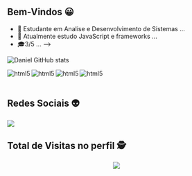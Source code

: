 ## Bem-Vindos 😀


- 🔭 Estudante em Analise e Desenvolvimento de Sistemas ...
- 🌱 Atualmente estudo JavaScript e frameworks ...
- 🎓3/5 ...
-->


![Daniel GitHub stats](https://github-readme-stats.vercel.app/api?username=DanielEscz&show_icons=true&theme=tokyonight)


<div style="display: inline_block">
   <img align="left" alt="html5" src=https://img.shields.io/badge/HTML5-E34F26?style=for-the-badge&logo=html5&logoColor=white />
  
<div style="display: inline_block">
   <img align="left" alt="html5" src=https://img.shields.io/badge/CSS3-1572B6?style=for-the-badge&logo=css3&logoColor=white/%3E />

<div style="display: inline_block">
   <img align="left" alt="html5" src=https://img.shields.io/badge/JavaScript-F7DF1E?style=for-the-badge&logo=javascript&logoColor=black/%3E />

<div style="display: inline_block">
   <img align="left" alt="html5" src=https://img.shields.io/badge/React-20232A?style=for-the-badge&logo=react&logoColor=61DAFB/%3E />

   <br>
   <br>
  
  

   
   ## Redes Sociais 👽
<div>
<a href="https://www.linkedin.com/in/daniel-escobar-1553a9236/" target="_blank"><img 
src="https://img.shields.io/badge/-LinkedIn-%230077B5?style=for-the-badge&logo=linkedin&logoColor=white" target="_blank"></a>
</div>
   
   
   ## Total de Visitas no perfil 🕵️ <br>
 <p align="center"> 
   <img alingn="center" src="https://profile-counter.glitch.me/DanielEscz/count.svg" />
